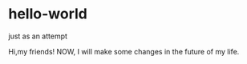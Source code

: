 # hello-world
just as an attempt

Hi,my friends! NOW, I will make some changes in the future of my life.
